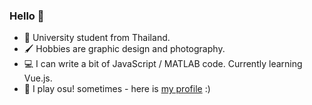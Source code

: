 ### Hello 👋
- 🏫 University student from Thailand. 
- 🖌️ Hobbies are graphic design and photography.
- 💻 I can write a bit of JavaScript / MATLAB code. Currently learning Vue.js.
- 🎲 I play osu! sometimes - here is [my profile](https://osu.ppy.sh/users/Trigonoculus) :)

<!--
**Trigonoculus/Trigonoculus** is a ✨ _special_ ✨ repository because its `README.md` (this file) appears on your GitHub profile.

Here are some ideas to get you started:

- 🔭 I’m currently working on ...
- 🌱 I’m currently learning ...
- 👯 I’m looking to collaborate on ...
- 🤔 I’m looking for help with ...
- 💬 Ask me about ...
- 📫 How to reach me: ...
- 😄 Pronouns: ...
- ⚡ Fun fact: ...
-->
